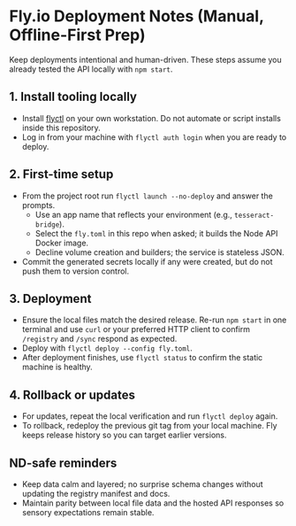 # Fly.io Deployment Notes (Manual, Offline-First Prep)

Keep deployments intentional and human-driven. These steps assume you already
tested the API locally with `npm start`.

## 1. Install tooling locally
- Install [flyctl](https://fly.io/docs/hands-on/install-flyctl/) on your own
  workstation. Do not automate or script installs inside this repository.
- Log in from your machine with `flyctl auth login` when you are ready to
deploy.

## 2. First-time setup
- From the project root run `flyctl launch --no-deploy` and answer the prompts.
  - Use an app name that reflects your environment (e.g., `tesseract-bridge`).
  - Select the `fly.toml` in this repo when asked; it builds the Node API
    Docker image.
  - Decline volume creation and builders; the service is stateless JSON.
- Commit the generated secrets locally if any were created, but do not push
  them to version control.

## 3. Deployment
- Ensure the local files match the desired release. Re-run `npm start` in one
  terminal and use `curl` or your preferred HTTP client to confirm `/registry`
  and `/sync` respond as expected.
- Deploy with `flyctl deploy --config fly.toml`.
- After deployment finishes, use `flyctl status` to confirm the static machine is
  healthy.

## 4. Rollback or updates
- For updates, repeat the local verification and run `flyctl deploy` again.
- To rollback, redeploy the previous git tag from your local machine. Fly keeps
  release history so you can target earlier versions.

## ND-safe reminders
- Keep data calm and layered; no surprise schema changes without updating the
  registry manifest and docs.
- Maintain parity between local file data and the hosted API responses so
  sensory expectations remain stable.
